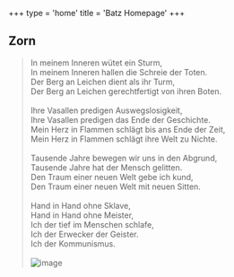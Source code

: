 +++
type = 'home'
title = 'Batz Homepage'
+++

## Zorn
> In meinem Inneren wütet ein Sturm,\
> In meinem Inneren hallen die Schreie der Toten.\
> Der Berg an Leichen dient als ihr Turm,\
> Der Berg an Leichen gerechtfertigt von ihren Boten.\
\
> Ihre Vasallen predigen Auswegslosigkeit,\
> Ihre Vasallen predigen das Ende der Geschichte.\
> Mein Herz in Flammen schlägt bis ans Ende der Zeit,\
> Mein Herz in Flammen schlägt ihre Welt zu Nichte.\
\
> Tausende Jahre bewegen wir uns in den Abgrund,\
> Tausende Jahre hat der Mensch gelitten.\
> Den Traum einer neuen Welt gebe ich kund,\
> Den Traum einer neuen Welt mit neuen Sitten.\
\
> Hand in Hand ohne Sklave,\
> Hand in Hand ohne Meister,\
> Ich der tief im Menschen schlafe,\
> Ich der Erwecker der Geister.\
> Ich der Kommunismus.\
\
![image](./y2k-anime.gif)
